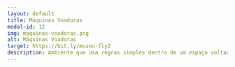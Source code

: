 ```yaml
---
layout: default
title: Máquinas Voadoras
modal-id: 12
img: maquinas-voadoras.png
alt: Máquinas Voadoras
target: https://bit.ly/museu-fly2
description: Ambiente que usa regras simples dentro de um espaço voltado a ensino/aprendizagem para a simulação de máquinas voadoras. A partir desse tema, são criados desafios de lógica.
---
```

